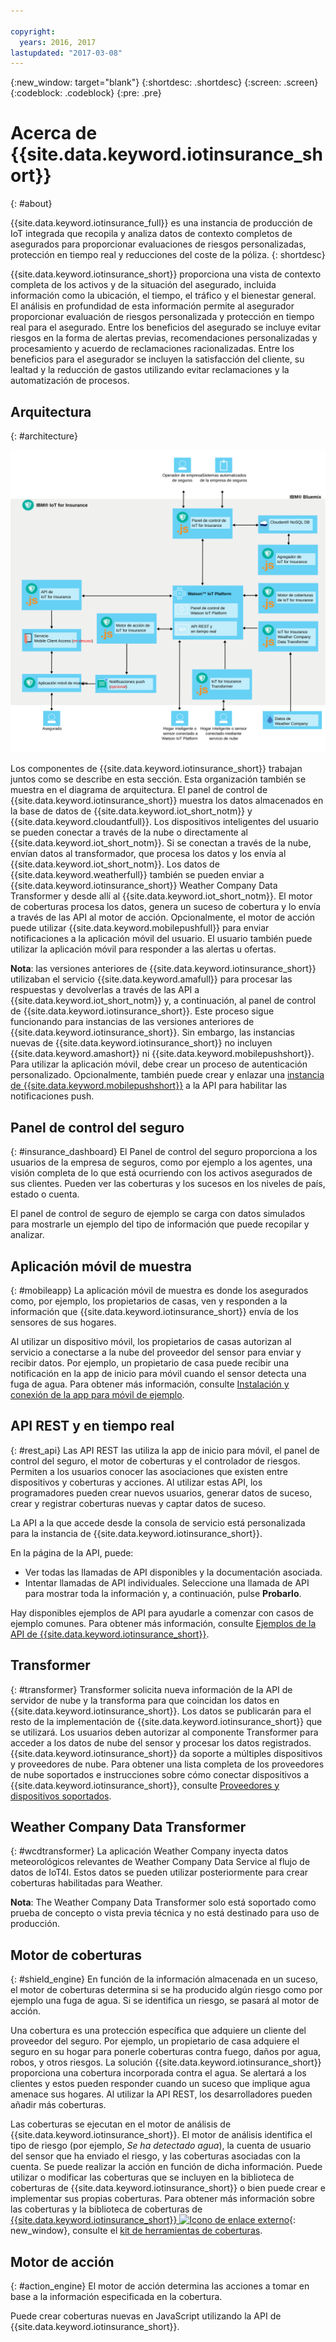 ```yaml
---

copyright:
  years: 2016, 2017
lastupdated: "2017-03-08"
---
```


<!-- Common attributes used in the template are defined as follows: -->
{:new_window: target="blank"}
{:shortdesc: .shortdesc}
{:screen: .screen}
{:codeblock: .codeblock}
{:pre: .pre}

# Acerca de {{site.data.keyword.iotinsurance_short}}
{: #about}

{{site.data.keyword.iotinsurance_full}} es una instancia de producción de IoT integrada que recopila y analiza datos de contexto completos de asegurados para proporcionar evaluaciones de riesgos personalizadas, protección en tiempo real y reducciones del coste de la póliza.
{: shortdesc}

{{site.data.keyword.iotinsurance_short}} proporciona una vista de contexto completa de los activos y de la situación del asegurado, incluida información como la ubicación, el tiempo, el tráfico y el bienestar general. El análisis en profundidad de esta información permite al asegurador proporcionar evaluación de riesgos personalizada y protección en tiempo real para el asegurado. Entre los beneficios del asegurado se incluye evitar riesgos en la forma de alertas previas, recomendaciones personalizadas y procesamiento y acuerdo de reclamaciones racionalizadas. Entre los beneficios para el asegurador se incluyen la satisfacción del cliente, su lealtad y la reducción de gastos utilizando evitar reclamaciones y la automatización de procesos.

## Arquitectura
{: #architecture}

![Arquitectura de {{site.data.keyword.iotinsurance_short}}. En este diagrama se describe el cuerpo principal del tema.](images/IoT4I_architecture.svg "Arquitectura de {{site.data.keyword.iotinsurance_short}}")

Los componentes de {{site.data.keyword.iotinsurance_short}} trabajan juntos como se describe en esta sección. Esta organización también se muestra en el diagrama de arquitectura. El panel de control de {{site.data.keyword.iotinsurance_short}} muestra los datos almacenados en la base de datos de {{site.data.keyword.iot_short_notm}} y {{site.data.keyword.cloudantfull}}. Los dispositivos inteligentes del usuario se pueden conectar a través de la nube o directamente al {{site.data.keyword.iot_short_notm}}. Si se conectan a través de la nube, envían datos al transformador, que procesa los datos y los envía al {{site.data.keyword.iot_short_notm}}. Los datos de {{site.data.keyword.weatherfull}} también se pueden enviar a {{site.data.keyword.iotinsurance_short}} Weather Company Data Transformer y desde allí al {{site.data.keyword.iot_short_notm}}. El motor de coberturas procesa los datos, genera un suceso de cobertura y lo envía a través de las API al motor de acción. Opcionalmente, el motor de acción puede utilizar {{site.data.keyword.mobilepushfull}} para enviar notificaciones a la aplicación móvil del usuario. El usuario también puede utilizar la aplicación móvil para responder a las alertas u ofertas.

**Nota**: las versiones anteriores de {{site.data.keyword.iotinsurance_short}} utilizaban el servicio {{site.data.keyword.amafull}} para procesar las respuestas y devolverlas a través de las API a {{site.data.keyword.iot_short_notm}} y, a continuación, al panel de control de {{site.data.keyword.iotinsurance_short}}. Este proceso sigue funcionando para instancias de las versiones anteriores de {{site.data.keyword.iotinsurance_short}}. Sin embargo, las instancias nuevas de {{site.data.keyword.iotinsurance_short}} no incluyen {{site.data.keyword.amashort}} ni {{site.data.keyword.mobilepushshort}}. Para utilizar la aplicación móvil, debe crear un proceso de autenticación personalizado. Opcionalmente, también puede crear y enlazar una [instancia de {{site.data.keyword.mobilepushshort}}](../mobilepush/index.html) a la API para habilitar las notificaciones push.

## Panel de control del seguro
{: #insurance_dashboard}
El Panel de control del seguro proporciona a los usuarios de la empresa de seguros, como por ejemplo a los agentes, una visión completa de lo que está ocurriendo con los activos asegurados de sus clientes. Pueden ver las coberturas y los sucesos en los niveles de país, estado o cuenta.

El panel de control de seguro de ejemplo se carga con datos simulados para mostrarle un ejemplo del tipo de información que puede recopilar y analizar.

## Aplicación móvil de muestra
{: #mobileapp}
La aplicación móvil de muestra es donde los asegurados como, por ejemplo, los propietarios de casas, ven y responden a la información que {{site.data.keyword.iotinsurance_short}} envía de los sensores de sus hogares.

Al utilizar un dispositivo móvil, los propietarios de casas autorizan al servicio a conectarse a la nube del proveedor del sensor para enviar y recibir datos. Por ejemplo, un propietario de casa puede recibir una notificación en la app de inicio para móvil cuando el sensor detecta una fuga de agua. Para obtener más información, consulte [Instalación y conexión de la app para móvil de ejemplo](iotinsurance_mobile_app.html).

## API REST y en tiempo real
{: #rest_api}
Las API REST las utiliza la app de inicio para móvil, el panel de control del seguro, el motor de coberturas y el controlador de riesgos. Permiten a los usuarios conocer las asociaciones que existen entre dispositivos y coberturas y acciones. Al utilizar estas API, los programadores pueden crear nuevos usuarios, generar datos de suceso, crear y registrar coberturas nuevas y captar datos de suceso.

La API a la que accede desde la consola de servicio está personalizada para la instancia de {{site.data.keyword.iotinsurance_short}}.

En la página de la API, puede:  
  - Ver todas las llamadas de API disponibles y la documentación asociada.
  - Intentar llamadas de API individuales.  Seleccione una llamada de API para mostrar toda la información y, a continuación, pulse **Probarlo**.

Hay disponibles ejemplos de API para ayudarle a comenzar con casos de ejemplo comunes. Para obtener más información, consulte [Ejemplos de la API de {{site.data.keyword.iotinsurance_short}}](https://github.com/IBM-Bluemix/iot4i-api-examples-nodejs).


## Transformer
{: #transformer}
Transformer solicita nueva información de la API de servidor de nube y la transforma para que coincidan los datos en {{site.data.keyword.iotinsurance_short}}. Los datos se publicarán para el resto de la implementación de {{site.data.keyword.iotinsurance_short}} que se utilizará. Los usuarios deben autorizar al componente Transformer para acceder a los datos de nube del sensor y procesar los datos registrados. {{site.data.keyword.iotinsurance_short}} da soporte a múltiples dispositivos y proveedores de nube. Para obtener una lista completa de los proveedores de nube soportados e instrucciones sobre cómo conectar dispositivos a {{site.data.keyword.iotinsurance_short}}, consulte [Proveedores y dispositivos soportados](iotinsurance_supporteddevices.html).

## Weather Company Data Transformer
{: #wcdtransformer}
La aplicación Weather Company inyecta datos meteorológicos relevantes de Weather Company Data Service al flujo de datos de IoT4I. Estos datos se pueden utilizar posteriormente para crear coberturas habilitadas para Weather.

**Nota**: The Weather Company Data Transformer solo está soportado como prueba de concepto o vista previa técnica y no está destinado para uso de producción.

## Motor de coberturas
{: #shield_engine}
En función de la información almacenada en un suceso, el motor de coberturas determina si se ha producido algún riesgo como por ejemplo una fuga de agua. Si se identifica un riesgo, se pasará al motor de acción.

Una cobertura es una protección específica que adquiere un cliente del proveedor del seguro. Por ejemplo, un propietario de casa adquiere el seguro en su hogar para ponerle coberturas contra fuego, daños por agua, robos, y otros riesgos. La solución {{site.data.keyword.iotinsurance_short}} proporciona una cobertura incorporada contra el agua. Se alertará a los clientes y estos pueden responder cuando un suceso que implique agua amenace sus hogares. Al utilizar la API REST, los desarrolladores pueden añadir más coberturas.  

Las coberturas se ejecutan en el motor de análisis de {{site.data.keyword.iotinsurance_short}}. El motor de análisis identifica el tipo de riesgo (por ejemplo, *Se ha detectado agua*), la cuenta de usuario del sensor que ha enviado el riesgo, y las coberturas asociadas con la cuenta. Se puede realizar la acción en función de dicha información. Puede utilizar o modificar las coberturas que se incluyen en la biblioteca de coberturas de {{site.data.keyword.iotinsurance_short}} o bien puede crear e implementar sus propias coberturas. Para obtener más información sobre las coberturas y la biblioteca de coberturas de [{{site.data.keyword.iotinsurance_short}} ![Icono de enlace externo](../../icons/launch-glyph.svg)](https://github.com/ibm-watson-iot/ioti-shields){: new_window}, consulte el [kit de herramientas de coberturas](iotinsurance_shield_toolkit.html).

## Motor de acción
{: #action_engine}
El motor de acción determina las acciones a tomar en base a la información especificada en la cobertura.

Puede crear coberturas nuevas en JavaScript utilizando la API de {{site.data.keyword.iotinsurance_short}}.
